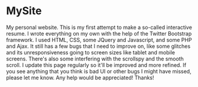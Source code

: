# MySite
My personal website. 
This is my first attempt to make a so-called interactive resume. I wrote everything on my own with the
help of the Twitter Bootstrap framework. I used HTML, CSS, some JQuery and Javascript, and some PHP and Ajax.
It still has a few bugs that I need to improve on, like some glitches and its unresponsiveness going to screen
sizes like tablet and mobile screens. There's also some interfering with the scrollspy and the smooth scroll.
I update this page regularly so it'll be improved and more refined. If you see anything that you think is bad UI
or other bugs I might have missed, please let me know. Any help would be appreciated! Thanks!
